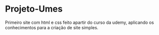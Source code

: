 # Projeto-Umes
Primeiro site com html e css feito apartir do curso da udemy, aplicando os conhecimentos para a criação de site simples.
